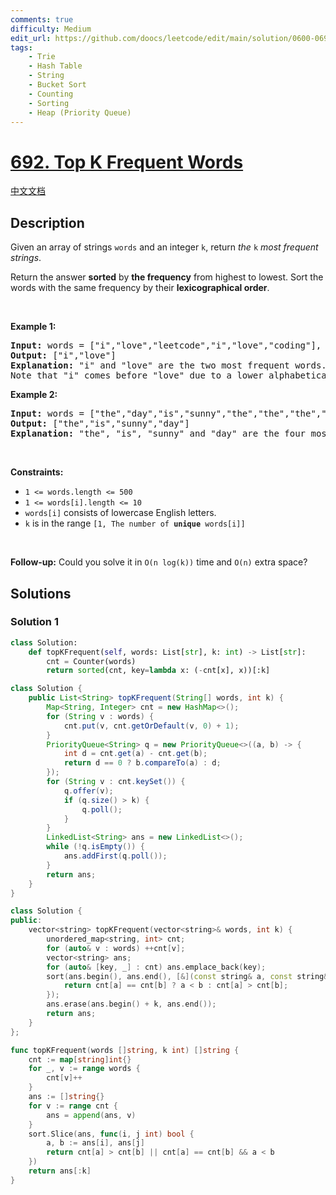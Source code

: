 ```yaml
---
comments: true
difficulty: Medium
edit_url: https://github.com/doocs/leetcode/edit/main/solution/0600-0699/0692.Top%20K%20Frequent%20Words/README_EN.md
tags:
    - Trie
    - Hash Table
    - String
    - Bucket Sort
    - Counting
    - Sorting
    - Heap (Priority Queue)
---
```


<!-- problem:start -->

# [692. Top K Frequent Words](https://leetcode.com/problems/top-k-frequent-words)

[中文文档](/solution/0600-0699/0692.Top%20K%20Frequent%20Words/README.md)

## Description

<p>Given an array of strings <code>words</code> and an integer <code>k</code>, return <em>the </em><code>k</code><em> most frequent strings</em>.</p>

<p>Return the answer <strong>sorted</strong> by <strong>the frequency</strong> from highest to lowest. Sort the words with the same frequency by their <strong>lexicographical order</strong>.</p>

<p>&nbsp;</p>
<p><strong class="example">Example 1:</strong></p>

<pre>
<strong>Input:</strong> words = [&quot;i&quot;,&quot;love&quot;,&quot;leetcode&quot;,&quot;i&quot;,&quot;love&quot;,&quot;coding&quot;], k = 2
<strong>Output:</strong> [&quot;i&quot;,&quot;love&quot;]
<strong>Explanation:</strong> &quot;i&quot; and &quot;love&quot; are the two most frequent words.
Note that &quot;i&quot; comes before &quot;love&quot; due to a lower alphabetical order.
</pre>

<p><strong class="example">Example 2:</strong></p>

<pre>
<strong>Input:</strong> words = [&quot;the&quot;,&quot;day&quot;,&quot;is&quot;,&quot;sunny&quot;,&quot;the&quot;,&quot;the&quot;,&quot;the&quot;,&quot;sunny&quot;,&quot;is&quot;,&quot;is&quot;], k = 4
<strong>Output:</strong> [&quot;the&quot;,&quot;is&quot;,&quot;sunny&quot;,&quot;day&quot;]
<strong>Explanation:</strong> &quot;the&quot;, &quot;is&quot;, &quot;sunny&quot; and &quot;day&quot; are the four most frequent words, with the number of occurrence being 4, 3, 2 and 1 respectively.
</pre>

<p>&nbsp;</p>
<p><strong>Constraints:</strong></p>

<ul>
	<li><code>1 &lt;= words.length &lt;= 500</code></li>
	<li><code>1 &lt;= words[i].length &lt;= 10</code></li>
	<li><code>words[i]</code> consists of lowercase English letters.</li>
	<li><code>k</code> is in the range <code>[1, The number of <strong>unique</strong> words[i]]</code></li>
</ul>

<p>&nbsp;</p>
<p><strong>Follow-up:</strong> Could you solve it in <code>O(n log(k))</code> time and <code>O(n)</code> extra space?</p>

## Solutions

<!-- solution:start -->

### Solution 1

<!-- tabs:start -->

```python
class Solution:
    def topKFrequent(self, words: List[str], k: int) -> List[str]:
        cnt = Counter(words)
        return sorted(cnt, key=lambda x: (-cnt[x], x))[:k]
```

```java
class Solution {
    public List<String> topKFrequent(String[] words, int k) {
        Map<String, Integer> cnt = new HashMap<>();
        for (String v : words) {
            cnt.put(v, cnt.getOrDefault(v, 0) + 1);
        }
        PriorityQueue<String> q = new PriorityQueue<>((a, b) -> {
            int d = cnt.get(a) - cnt.get(b);
            return d == 0 ? b.compareTo(a) : d;
        });
        for (String v : cnt.keySet()) {
            q.offer(v);
            if (q.size() > k) {
                q.poll();
            }
        }
        LinkedList<String> ans = new LinkedList<>();
        while (!q.isEmpty()) {
            ans.addFirst(q.poll());
        }
        return ans;
    }
}
```

```cpp
class Solution {
public:
    vector<string> topKFrequent(vector<string>& words, int k) {
        unordered_map<string, int> cnt;
        for (auto& v : words) ++cnt[v];
        vector<string> ans;
        for (auto& [key, _] : cnt) ans.emplace_back(key);
        sort(ans.begin(), ans.end(), [&](const string& a, const string& b) -> bool {
            return cnt[a] == cnt[b] ? a < b : cnt[a] > cnt[b];
        });
        ans.erase(ans.begin() + k, ans.end());
        return ans;
    }
};
```

```go
func topKFrequent(words []string, k int) []string {
	cnt := map[string]int{}
	for _, v := range words {
		cnt[v]++
	}
	ans := []string{}
	for v := range cnt {
		ans = append(ans, v)
	}
	sort.Slice(ans, func(i, j int) bool {
		a, b := ans[i], ans[j]
		return cnt[a] > cnt[b] || cnt[a] == cnt[b] && a < b
	})
	return ans[:k]
}
```

<!-- tabs:end -->

<!-- solution:end -->

<!-- problem:end -->
